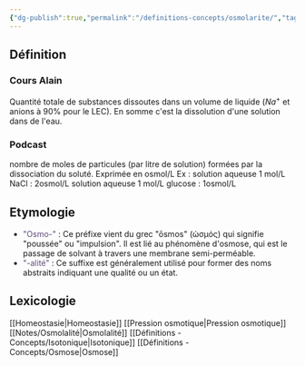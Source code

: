 ```yaml
---
{"dg-publish":true,"permalink":"/definitions-concepts/osmolarite/","tags":["definition"],"noteIcon":""}
---
```



## Définition
### Cours Alain
Quantité totale de substances dissoutes dans un volume de liquide ($Na^+$ et anions à 90% pour le LEC).
En somme c'est la dissolution d'une solution dans de l'eau.
### Podcast
 nombre de moles de particules (par litre de solution) formées par la dissociation du soluté. Exprimée en osmol/L Ex : solution aqueuse 1 mol/L NaCl : 2osmol/L solution aqueuse 1 mol/L glucose : 1osmol/L
## Etymologie
- <font color="#5f497a">"Osmo-"</font> : Ce préfixe vient du grec "ōsmos" (ὠσμός) qui signifie "poussée" ou "impulsion". Il est lié au phénomène d'osmose, qui est le passage de solvant à travers une membrane semi-perméable.
- <font color="#5f497a">"-alité"</font> : Ce suffixe est généralement utilisé pour former des noms abstraits indiquant une qualité ou un état.
## Lexicologie 
[[Homeostasie\|Homeostasie]]
[[Pression osmotique\|Pression osmotique]]
[[Notes/Osmolalité\|Osmolalité]]
[[Définitions - Concepts/Isotonique\|Isotonique]]
[[Définitions - Concepts/Osmose\|Osmose]]
